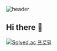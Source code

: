 ![header](https://capsule-render.vercel.app/api?type=waving&height=300&color=gradient&text=Withiue's%20GitHub&rotate=0)

## Hi there 👋

[![Solved.ac
프로필](http://mazassumnida.wtf/api/v2/generate_badge?boj={handle})](https://solved.ac/rurhan)

<!--
- 🔭 I’m currently working on ... 멋쟁이사자처럼
- 🌱 I’m currently learning ... ![Spring](https://img.shields.io/badge/spring-%236DB33F.svg?style=for-the-badge&logo=spring&logoColor=white) ![Django](https://img.shields.io/badge/django-%23092E20.svg?style=for-the-badge&logo=django&logoColor=white)

- 👯 I’m looking to collaborate on ...
- 🤔 I’m looking for help with ...
- 💬 Ask me about ...
- 📫 How to reach me: ...
- 😄 Pronouns: ...
- ⚡ Fun fact: ...
-->

